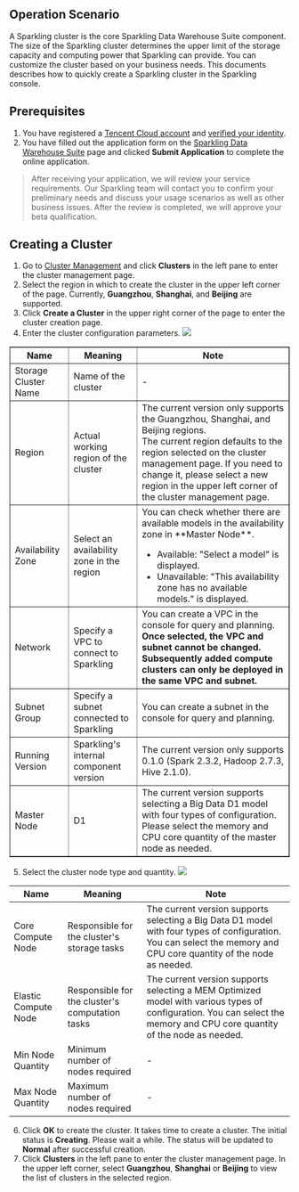 ## Operation Scenario
A Sparkling cluster is the core Sparkling Data Warehouse Suite component. The size of the Sparkling cluster determines the upper limit of the storage capacity and computing power that Sparkling can provide. You can customize the cluster based on your business needs.
This documents describes how to quickly create a Sparkling cluster in the Sparkling console.

## Prerequisites
1. You have registered a [Tencent Cloud account](https://intl.cloud.tencent.com/document/product/378/17985) and [verified your identity](https://intl.cloud.tencent.com/document/product/378/3629).
2. You have filled out the application form on the [Sparkling Data Warehouse Suite](https://intl.cloud.tencent.com/login) page and clicked **Submit Application** to complete the online application.

> After receiving your application, we will review your service requirements. Our Sparkling team will contact you to confirm your preliminary needs and discuss your usage scenarios as well as other business issues. After the review is completed, we will approve your beta qualification.

## Creating a Cluster
1. Go to [Cluster Management](https://intl.cloud.tencent.com/login) and click **Clusters** in the left pane to enter the cluster management page.
2. Select the region in which to create the cluster in the upper left corner of the page. Currently, **Guangzhou**, **Shanghai**, and **Beijing** are supported.
3. Click **Create a Cluster** in the upper right corner of the page to enter the cluster creation page.
4. Enter the cluster configuration parameters.
   ![](https://main.qcloudimg.com/raw/d0dacfc2104c11134fa809031969dcec.png)

<table border="1">
<tr>
<th>Name</th>
<th>Meaning</th>
<th>Note</th>
</tr>
<tr>
<td>Storage Cluster Name</td>
<td>Name of the cluster</td>
<td>-</td>
</tr>
<tr>
<td>Region</td>
<td>Actual working region of the cluster	</td>
<td>The current version only supports the Guangzhou, Shanghai, and Beijing regions. <br>The current region defaults to the region selected on the cluster management page. If you need to change it, please select a new region in the upper left corner of the cluster management page.
</td>
</tr>
<tr>
<td>Availability Zone	</td>
<td>Select an availability zone in the region	</td>
<td>You can check whether there are available models in the availability zone in **Master Node**.  
<ul style="margin-bottom: 0px;">
<li>Available: "Select a model" is displayed. </li>
<li>Unavailable: "This availability zone has no available models." is displayed. </li>
</td>
</tr>
<tr>
<td>Network	</td>
<td>Specify a VPC to connect to Sparkling	</td>
<td>You can create a VPC in the console for query and planning. <b>Once selected, the VPC and subnet cannot be changed. Subsequently added compute clusters can only be deployed in the same VPC and subnet. <b>
</td>
</tr>
<tr>
<td>Subnet Group	</td>
<td>Specify a subnet connected to Sparkling	</td>
<td>You can create a subnet in the console for query and planning.
</td>
</tr>
<tr>
<td>Running Version</td>	
<td>Sparkling's internal component version</td>	
<td>The current version only supports 0.1.0 (Spark 2.3.2, Hadoop 2.7.3, Hive 2.1.0).
</td>
</tr>
<tr>
<td>Master Node</td>
<td>D1</td>
<td>The current version supports selecting a Big Data D1 model with four types of configuration. Please select the memory and CPU core quantity of the master node as needed. </td>
</tr>
</table>

5. Select the cluster node type and quantity.
 ![](https://main.qcloudimg.com/raw/21edf2ec770c9ca45d971399efa7498b.png)

| Name | Meaning | Note |
| ------------ | ------------------ | ------------------------------------------------------------ |
| Core Compute Node | Responsible for the cluster's storage tasks | The current version supports selecting a Big Data D1 model with four types of configuration. You can select the memory and CPU core quantity of the node as needed. |
| Elastic Compute Node | Responsible for the cluster's computation tasks | The current version supports selecting a MEM Optimized model with various types of configuration. You can select the memory and CPU core quantity of the node as needed. |
| Min Node Quantity | Minimum number of nodes required | - |
| Max Node Quantity | Maximum number of nodes required | - |

6. Click **OK** to create the cluster.
   It takes time to create a cluster. The initial status is **Creating**. Please wait a while. The status will be updated to **Normal** after successful creation.
7. Click **Clusters** in the left pane to enter the cluster management page. In the upper left corner, select **Guangzhou**, **Shanghai** or **Beijing** to view the list of clusters in the selected region.




 











